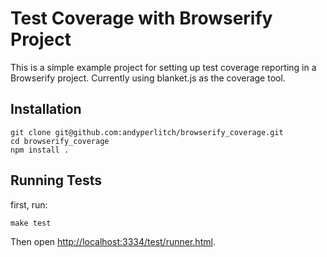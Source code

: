 # Test Coverage with Browserify Project

This is a simple example project for setting up test coverage reporting in a Browserify project.
Currently using blanket.js as the coverage tool.

## Installation

    git clone git@github.com:andyperlitch/browserify_coverage.git
    cd browserify_coverage
    npm install .
    
## Running Tests

first, run:

    make test
    
Then open [http://localhost:3334/test/runner.html](http://localhost:3334/test/runner.html).